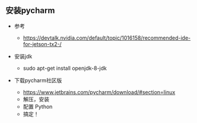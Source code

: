 ## 安装pycharm

- 参考
    - https://devtalk.nvidia.com/default/topic/1016158/recommended-ide-for-jetson-tx2-/
- 安装jdk
    - sudo apt-get install openjdk-8-jdk
    
- 下载pycharm社区版
    - https://www.jetbrains.com/pycharm/download/#section=linux
    - 解压，安装
    - 配置 Python
    - 搞定！